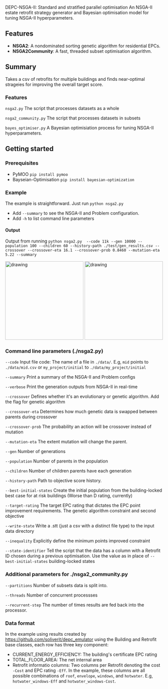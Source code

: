 DEPC-NSGA-II: Standard and stratified parallel optimisation 
An NSGA-II estate retrofit strategy generator and Bayesian optimisation model for tuning NSGA-II hyperparameters.

## Features
 - **NSGA2**: A nondominated sorting genetic algorithm for residential EPCs.
 - **NSGA2Community**: A fast, threaded subset optimisation algorithm. 
## Summary
Takes a csv of retrofits for multiple buildings and finds near-optimal strageies for improving the overall target score. 

### Features
`nsga2.py` The script that processes datasets as a whole

`nsga2_community.py` The script that processes datasets in subsets

`bayes_optimiser.py` A Bayesian optimisiation process for tuning NSGA-II hyperparameters.

## Getting started
### Prerequisites
- PyMOO `pip install pymoo`
- Bayseian-Optimisation `pip install bayesian-optimization`
### Example
The example is straightforward. Just run `python nsga2.py` 
- Add `--summary` to see the NSGA-II and Problem configuration.
- Add `-h` to list command line parameters
#### Output
Output from running `python nsga2.py  --code 11k --gen 10000 --population 100 --children 60 --history-path ./test/gen_results.csv --crossover --crossover-eta 16.1 --crossover-prob 0.8460 --mutation-eta 5.22 --summary`

<img src="https://github.com/soliverit/depc_nsga2/assets/3307541/d0273235-bc44-4fd7-ad47-eb77cb3def6d)" alt="drawing" height="250"/>
   
<img src="https://github.com/soliverit/depc_nsga2/assets/3307541/edcf9c16-c146-4992-abb3-1bab41408642)" alt="drawing" height="250"/>



### Command line parameters (./nsga2.py)
`--code` Input file code: The name of a file in `./data/`. E.g, `mid` points to `./data/mid.csv` or `my_project/initial` to `./data/my_project/initial`

`--summary` Print a summary of the NSGA-II and Problem configs

`--verbose` Print the generation outputs from NSGA-II in real-time

`--crossover` Defines whether it's an evolutionary or genetic algorithm. Add the flag for genetic algorithm

`--crossover-eta`  Determines how much genetic data is swapped between parents during crossover

`--crossover-prob` The probability an action will be crossover instead of mutation

`--mutation-eta`  The extent mutation will change the parent. 

`--gen` Number of generations

`--population` Number of parents in the population

`--children` Number of children parents have each generation

`--history-path` Path to objective score history.

`--best-initial-states` Create the initial population from the building-locked best case for at risk buildings (Worse than D rating, currently)

`--target-rating` The target EPC rating that dictates the EPC point improvement requirements. The genetic algorithm constraint and second objective

`--write-state` Write a .stt (just a csv with a distinct file type) to the input data directory

`--inequality` Explicitly define the minimum points improved constraint

`--state-identifier` Tell the script that the data has a column with a Retrofit ID chosen during a previous optimisation. Use the value as in place of `--best-initial-states` building-locked states
### Additional parameters for ./nsga2_community.py
`--partitions` Number of subsets data is split into.

`--threads` Number of concurrent processses

`--recurrent-step` The number of times results are fed back into the processor.

### Data format
In the example using results created by https://github.com/soliverit/depc_emulator using the Building and Retrofit base classes, each row has three key component:

- CURRENT_ENERGY_EFFICIENCY:  The building's certificate EPC rating
- TOTAL_FLOOR_AREA: The net internal area
- Retrofit informatio columns: Two columns per Retrofit denoting the cost `-Cost` and EPC rating `-Eff`. In the example, these columns are all possible combinations of `roof`, `envelope`, `windows`, and `hotwater`. E.g, `hotwater_windows-Eff` and `hotwater_windows-Cost`.
